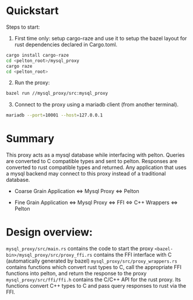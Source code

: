 # Quickstart

Steps to start:
1. First time only: setup cargo-raze and use it to setup the bazel layout for
rust dependencies declared in Cargo.toml.
```bash
cargo install cargo-raze
cd <pelton_root>/mysql_proxy
cargo raze
cd <pelton_root>
```

2. Run the proxy:
```bash
bazel run //mysql_proxy/src:mysql_proxy
```

3. Connect to the proxy using a mariadb client (from another terminal).
```bash
mariadb --port=10001 --host=127.0.0.1
```

# Summary
This proxy acts as a mysql database while interfacing with pelton. Queries are converted to C compatible types and sent to pelton. Responses are converted to rust compatible types and returned. Any application that uses a mysql backend may connect to this proxy instead of a traditional database.

- Coarse Grain
Application <=> Mysql Proxy <=> Pelton

- Fine Grain
Application <=> Mysql Proxy <=> FFI <=> C++ Wrappers <=> Pelton

# Design overview:
`mysql_proxy/src/main.rs` contains the code to start the proxy
`<bazel-bin>/mysql_proxy/src/proxy_ffi.rs` contains the FFI interface with C (automatically generated by bazel)
`mysql_proxy/src/proxy_wrappers.rs` contains functions which convert rust types to C, call the appropriate FFI functions into pelton, and return the response to the proxy
`mysql_proxy/src/ffi/ffi.h` contains the C/C++ API for the rust proxy. Its functions convert C++ types to C and pass query responses to rust via the FFI.  
